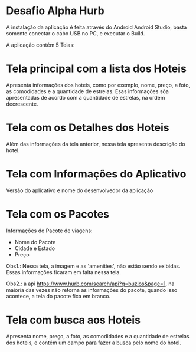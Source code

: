 # Desafio Alpha Hurb

A instalação da aplicação é feita através do Android Android Studio, basta somente conectar o cabo USB no PC, e executar o Build.

A aplicação contém 5 Telas:

# Tela principal com a lista dos Hoteis
Apresenta informações dos hoteis, como por exemplo, nome, preço, a foto, as comodidades e a quantidade de estrelas.
Esas informações sõa apresentadas de acordo com a quantidade de estrelas, na ordem decrescente.


# Tela com os Detalhes dos Hoteis
Além das informações da tela anterior, nessa tela apresenta descrição do hotel.

# Tela com Informações do Aplicativo
Versão do aplicativo e nome do desenvolvedor da aplicação

# Tela com os Pacotes
Informações do Pacote de viagens:

- Nome do Pacote
- Cidade e Estado
- Preço

Obs1.: Nessa tela, a imagem e as 'amenities', não estão sendo exibidas. Essas informações ficaram em falta nessa tela.


Obs2.: a api https://www.hurb.com/search/api?q=buzios&page=1, na maioria das vezes não retorna as informações do pacote, quando isso acontece, a tela do pacote fica em branco.

# Tela com busca aos Hoteis
Apresenta nome, preço, a foto, as comodidades e a quantidade de estrelas dos hoteis, e contém um campo para fazer a busca pelo nome do hotel.
